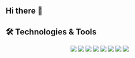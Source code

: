 ## Hi there 👋

<!--
**pannatron/pannatron** is a ✨ _special_ ✨ repository because its `README.md` (this file) appears on your GitHub profile.

Here are some ideas to get you started:

- 🔭 I’m currently working on ...
- 🌱 I’m currently learning ...
- 👯 I’m looking to collaborate on ...
- 🤔 I’m looking for help with ...
- 💬 Ask me about ...
- 📫 How to reach me: ...
- 😄 Pronouns: ...
- ⚡ Fun fact: ...
-->
## 🛠 Technologies & Tools

<p align="center">
  <img src="https://img.shields.io/badge/-Python-3776AB?style=flat-square&logo=Python&logoColor=white" />
  <img src="https://img.shields.io/badge/-C++-00599C?style=flat-square&logo=C%2B%2B&logoColor=white" />
  <img src="https://img.shields.io/badge/-ROS-22314E?style=flat-square&logo=ROS&logoColor=white" />
  <img src="https://img.shields.io/badge/-ROS2-22314E?style=flat-square&logo=ROS&logoColor=white" />
  <img src="https://img.shields.io/badge/-Machine%20Learning-FE7A16?style=flat-square&logo=TensorFlow&logoColor=white" />
  <img src="https://img.shields.io/badge/-Computer%20Vision-5C3EE8?style=flat-square&logo=OpenCV&logoColor=white" />
  <img src="https://img.shields.io/badge/-Ansible-EE0000?style=flat-square&logo=Ansible&logoColor=white" />
  <img src="https://img.shields.io/badge/-Solidity-363636?style=flat-square&logo=Solidity&logoColor=white" />
</p>
